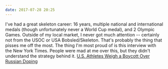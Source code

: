 ```yaml
---
date: 2017-07-28 20:25
---
```


I've had a great skeleton career: 16 years, multiple national and international medals (though unfortunately never a World Cup medal), and 2 Olympic Games. Outside of my local market, I never got much attention -- certainly not from the USOC or USA Bobsled/Skeleton. That's probably the thing that pisses me off the most. The thing I'm most proud of is this interview with the New York Times. People were mad at me over this, but they didn't understand the strategy behind it. [U.S. Athletes Weigh a Boycott Over Russian Doping](https://www.google.com/url?sa=t&rct=j&q=&esrc=s&source=web&cd=1&cad=rja&uact=8&ved=0ahUKEwi9goifs63VAhUGwFQKHfK6D8UQFggmMAA&url=https%3A%2F%2Fwww.nytimes.com%2F2016%2F12%2F04%2Fsports%2Frussian-doping-boycott-us-athletes.html&usg=AFQjCNGgccH5uwEIPUPlPMHe4Yww8oGx5Q)
